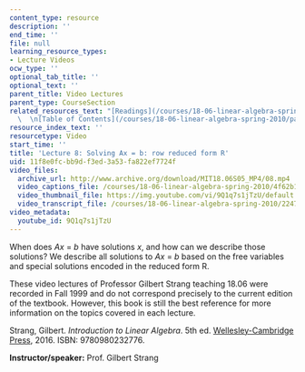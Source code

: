 ```yaml
---
content_type: resource
description: ''
end_time: ''
file: null
learning_resource_types:
- Lecture Videos
ocw_type: ''
optional_tab_title: ''
optional_text: ''
parent_title: Video Lectures
parent_type: CourseSection
related_resources_text: "[Readings](/courses/18-06-linear-algebra-spring-2010/pages/readings)\
  \  \n[Table of Contents](/courses/18-06-linear-algebra-spring-2010/pages/readings#Table_of_Contents)"
resource_index_text: ''
resourcetype: Video
start_time: ''
title: 'Lecture 8: Solving Ax = b: row reduced form R'
uid: 11f8e0fc-bb9d-f3ed-3a53-fa822ef7724f
video_files:
  archive_url: http://www.archive.org/download/MIT18.06S05_MP4/08.mp4
  video_captions_file: /courses/18-06-linear-algebra-spring-2010/4f62b189d98f56db8c0d2e3f6aa8fe80_9Q1q7s1jTzU.vtt
  video_thumbnail_file: https://img.youtube.com/vi/9Q1q7s1jTzU/default.jpg
  video_transcript_file: /courses/18-06-linear-algebra-spring-2010/224769c9e399493a99ac441ba670eebf_9Q1q7s1jTzU.pdf
video_metadata:
  youtube_id: 9Q1q7s1jTzU
---
```


When does _Ax_ = _b_ have solutions _x_, and how can we describe those solutions? We describe all solutions to _Ax_ = _b_ based on the free variables and special solutions encoded in the reduced form R.

These video lectures of Professor Gilbert Strang teaching 18.06 were recorded in Fall 1999 and do not correspond precisely to the current edition of the textbook. However, this book is still the best reference for more information on the topics covered in each lecture.

Strang, Gilbert. _Introduction to Linear Algebra_. 5th ed. [Wellesley-Cambridge Press](http://www.wellesleycambridge.com/), 2016. ISBN: 9780980232776.

**Instructor/speaker:** Prof. Gilbert Strang



